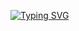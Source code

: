 <a href="https://git.io/typing-svg"><img src="https://readme-typing-svg.demolab.com?font=Fira+Code&size=20&pause=1000&background=000000&center=true&vCenter=true&width=1000&lines=Hello👋+I'm+Yağmur.;🌱I'm+a+Software+Engineer!" alt="Typing SVG" /></a>
<br />
